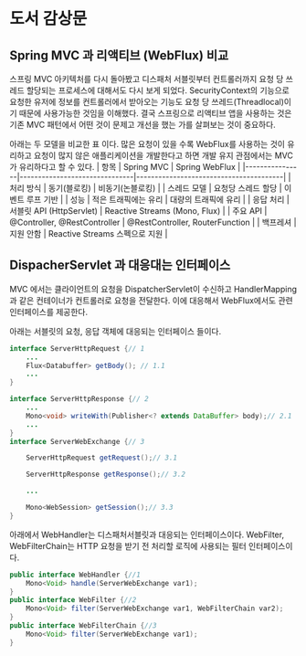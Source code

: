 # 도서 감상문

## Spring MVC 과 리액티브 (WebFlux) 비교
스프링 MVC 아키텍처를 다시 돌아봤고 디스패처 서블릿부터 컨트롤러까지 요청 당 쓰레드 할당되는 
프로세스에 대해서도 다시 보게 되었다. SecurityContext의 기능으로 요청한 유저에 정보를 컨트롤러에서 받아오는 기능도 요청 당 쓰레드(Threadlocal)이기 때문에 사용가능한 것임을 이해했다.
결국 스프링으로 리액티브 앱을 사용하는 것은 기존 MVC 패턴에서 어떤 것이 문제고 개선을 했는 가를 살펴보는 것이 중요하다.

아래는 두 모델을 비교한 표 이다. 많은 요청이 있을 수록 WebFlux를 사용하는 것이 유리하고 
요청이 많지 않은 애플리케이션을 개발한다고 하면 개발 유지 관점에서는 MVC가 유리하다고 할 수 있다. 
| 항목           | Spring MVC                    | Spring WebFlux                        |
|----------------|-------------------------------|----------------------------------------|
| 처리 방식      | 동기(블로킹)                   | 비동기(논블로킹)                       |
| 스레드 모델    | 요청당 스레드 할당             | 이벤트 루프 기반                      |
| 성능           | 적은 트래픽에는 유리          | 대량의 트래픽에 유리                  |
| 응답 처리      | 서블릿 API (HttpServlet)       | Reactive Streams (Mono, Flux)         |
| 주요 API       | @Controller, @RestController  | @RestController, RouterFunction       |
| 백프레셔       | 지원 안함                      | Reactive Streams 스펙으로 지원        |

## DispacherServlet 과 대응대는 인터페이스

MVC 에서는 클라이언트의 요청을 DispatcherServlet이 수신하고 HandlerMapping과 같은 컨테이너가 컨트롤러로 요청을 전달한다.
이에 대응해서 WebFlux에서도 관련 인터페이스를 제공한다.


아래는 서블릿의 요청, 응답 객체에 대응되는 인터페이스 들이다.
```java
interface ServerHttpRequest {// 1
	...
	Flux<Databuffer> getBody(); // 1.1
	...
}

interface ServerHttpResponse {// 2
	...
	Mono<void> writeWith(Publisher<? extends DataBuffer> body);// 2.1
	...
}
interface ServerWebExchange {// 3

    ServerHttpRequest getRequest();// 3.1

    ServerHttpResponse getResponse();// 3.2

    ...

    Mono<WebSession> getSession();// 3.3
}
```

아래에서 WebHandler는 디스패처서블릿과 대응되는 인터페이스이다.
WebFilter, WebFilterChain는 HTTP 요청을 받기 전 처리할 로직에 사용되는 필터 인터페이스이다.
```java
public interface WebHandler {//1
    Mono<Void> handle(ServerWebExchange var1);
}
public interface WebFilter {//2
    Mono<Void> filter(ServerWebExchange var1, WebFilterChain var2);
}
public interface WebFilterChain {//3
    Mono<Void> filter(ServerWebExchange var1);
}
```
